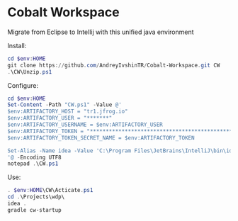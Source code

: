 # Cobalt Workspace
Migrate from Eclipse to Intellij with this unified java environment

Install:
```powershell
cd $env:HOME
git clone https://github.com/AndreyIvshinTR/Cobalt-Workspace.git CW
.\CW\Unzip.ps1
```

Configure:
```powershell
cd $env:HOME
Set-Content -Path "CW.ps1" -Value @'
$env:ARTIFACTORY_HOST = "tr1.jfrog.io"
$env:ARTIFACTORY_USER = "*******"
$env:ARTIFACTORY_USERNAME = $env:ARTIFACTORY_USER
$env:ARTIFACTORY_TOKEN = "****************************************************************"
$env:ARTIFACTORY_TOKEN_SECRET_NAME = $env:ARTIFACTORY_TOKEN

Set-Alias -Name idea -Value 'C:\Program Files\JetBrains\IntelliJ\bin\idea64.exe' 
'@ -Encoding UTF8
notepad .\CW.ps1
```

Use:
```powershell
. $env:HOME\CW\Acticate.ps1
cd .\Projects\wdp\
idea .
gradle cw-startup
```
